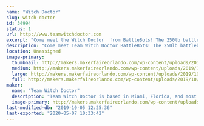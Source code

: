 ```yaml
---
name: "Witch Doctor"
slug: witch-doctor
id: 34994
status: 1
url: http://www.teamwitchdoctor.com
excerpt: "Come meet the Witch Doctor  from BattleBots! The 250lb battlebot will be showing off its battle scars while Andrea, Mike, and Paul will be available for questions throughout the day."
description: "Come meet Team Witch Doctor BattleBots! The 250lb battlebot  will be showing off its battle scars while Andrea, Mike, and Paul will be available for questions throughout the weekend."
location: Unassigned
image-primary:
  thumbnail: http://makers.makerfaireorlando.com/wp-content/uploads/2019/10/Witch-Doctor-Team-S2019-150x150.jpg
  medium: http://makers.makerfaireorlando.com/wp-content/uploads/2019/10/Witch-Doctor-Team-S2019-300x200.jpg
  large: http://makers.makerfaireorlando.com/wp-content/uploads/2019/10/Witch-Doctor-Team-S2019-1024x683.jpg
  full: http://makers.makerfaireorlando.com/wp-content/uploads/2019/10/Witch-Doctor-Team-S2019.jpg
maker:
  name: "Team Witch Doctor"
  description: "Team Witch Doctor is based in Miami, Florida, and most recently competed in BattleBots on ABC with their multi-bot Witch Doctor and Shaman. The team has been competing combat robots ranging from 150 grams to 250 pounds for the last 10+ years."
  image-primary: http://makers.makerfaireorlando.com/wp-content/uploads/2019/07/Witch-Doctor-Team-S2019-1024x683.jpg
last-modified-db: "2019-10-05 12:25:36"
last-exported: "2020-05-07 10:33:42"
---
```

